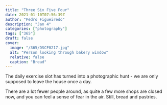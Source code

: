```yaml
---
title: "Three Six Five Four"
date: 2021-01-10T07:56:39Z
author: "Pedro Figueiredo"
description: "Jan 4"
categories: ["photography"]
tags: ["365"]
draft: false
cover:
  image: "/365/DSCF0217.jpg"
  alt: "Person looking through bakery window"
  relative: false
  caption: "Bread"
---
```


The daily exercise slot has turned into a photographic hunt - we are only
supposed to leave the house once a day.
<!--more-->
There are a lot fewer people around, as quite a few more shops are closed
now, and you can feel a sense of fear in the air.
Still, bread and pastries.
